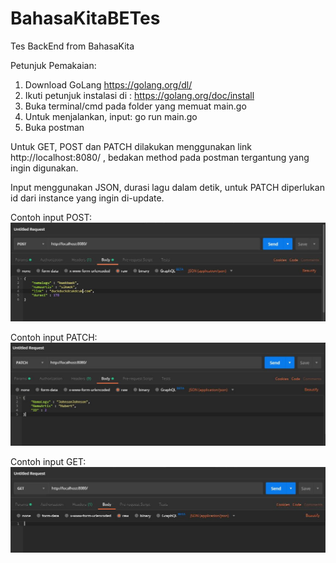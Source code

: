 # BahasaKitaBETes
Tes BackEnd from BahasaKita

Petunjuk Pemakaian:
1. Download GoLang https://golang.org/dl/
2. Ikuti petunjuk instalasi di : https://golang.org/doc/install
3. Buka terminal/cmd pada folder yang memuat main.go
4. Untuk menjalankan, input: go run main.go
5. Buka postman

Untuk GET, POST dan PATCH dilakukan menggunakan link http://localhost:8080/ , bedakan method pada postman tergantung yang ingin digunakan.

Input menggunakan JSON, durasi lagu dalam detik, untuk PATCH diperlukan id dari instance yang ingin di-update.

Contoh input POST:
![alt text](https://github.com/Harits514/BahasaKitaBETes/blob/master/HowToUseImage/HowToPOST.JPG)

Contoh input PATCH:
![alt text](https://github.com/Harits514/BahasaKitaBETes/blob/master/HowToUseImage/HowToPATCH.JPG)

Contoh input GET:
![alt text](https://github.com/Harits514/BahasaKitaBETes/blob/master/HowToUseImage/HowToGET.JPG)
